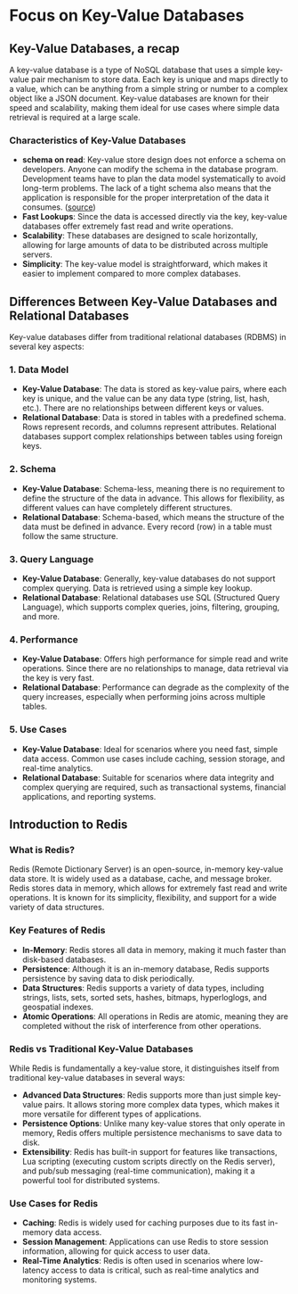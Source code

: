 
# Focus on Key-Value Databases

## Key-Value Databases, a recap

A key-value database is a type of NoSQL database that uses a simple key-value pair mechanism to store data. Each key is unique and maps directly to a value, which can be anything from a simple string or number to a complex object like a JSON document. Key-value databases are known for their speed and scalability, making them ideal for use cases where simple data retrieval is required at a large scale.

### Characteristics of Key-Value Databases
- **schema on read**: Key-value store design does not enforce a schema on developers. Anyone can modify the schema in the database program. Development teams have to plan the data model systematically to avoid long-term problems. The lack of a tight schema also means that the application is responsible for the proper interpretation of the data it consumes. ([source](https://aws.amazon.com/nosql/key-value/))
- **Fast Lookups**: Since the data is accessed directly via the key, key-value databases offer extremely fast read and write operations.
- **Scalability**: These databases are designed to scale horizontally, allowing for large amounts of data to be distributed across multiple servers.
- **Simplicity**: The key-value model is straightforward, which makes it easier to implement compared to more complex databases.

## Differences Between Key-Value Databases and Relational Databases

Key-value databases differ from traditional relational databases (RDBMS) in several key aspects:

### 1. **Data Model**
- **Key-Value Database**: The data is stored as key-value pairs, where each key is unique, and the value can be any data type (string, list, hash, etc.). There are no relationships between different keys or values.
- **Relational Database**: Data is stored in tables with a predefined schema. Rows represent records, and columns represent attributes. Relational databases support complex relationships between tables using foreign keys.

### 2. **Schema**
- **Key-Value Database**: Schema-less, meaning there is no requirement to define the structure of the data in advance. This allows for flexibility, as different values can have completely different structures.
- **Relational Database**: Schema-based, which means the structure of the data must be defined in advance. Every record (row) in a table must follow the same structure.

### 3. **Query Language**
- **Key-Value Database**: Generally, key-value databases do not support complex querying. Data is retrieved using a simple key lookup.
- **Relational Database**: Relational databases use SQL (Structured Query Language), which supports complex queries, joins, filtering, grouping, and more.

### 4. **Performance**
- **Key-Value Database**: Offers high performance for simple read and write operations. Since there are no relationships to manage, data retrieval via the key is very fast.
- **Relational Database**: Performance can degrade as the complexity of the query increases, especially when performing joins across multiple tables.

### 5. **Use Cases**
- **Key-Value Database**: Ideal for scenarios where you need fast, simple data access. Common use cases include caching, session storage, and real-time analytics.
- **Relational Database**: Suitable for scenarios where data integrity and complex querying are required, such as transactional systems, financial applications, and reporting systems.

## Introduction to Redis

### What is Redis?
Redis (Remote Dictionary Server) is an open-source, in-memory key-value data store. It is widely used as a database, cache, and message broker. Redis stores data in memory, which allows for extremely fast read and write operations. It is known for its simplicity, flexibility, and support for a wide variety of data structures.

### Key Features of Redis
- **In-Memory**: Redis stores all data in memory, making it much faster than disk-based databases.
- **Persistence**: Although it is an in-memory database, Redis supports persistence by saving data to disk periodically.
- **Data Structures**: Redis supports a variety of data types, including strings, lists, sets, sorted sets, hashes, bitmaps, hyperloglogs, and geospatial indexes.
- **Atomic Operations**: All operations in Redis are atomic, meaning they are completed without the risk of interference from other operations.

### Redis vs Traditional Key-Value Databases
While Redis is fundamentally a key-value store, it distinguishes itself from traditional key-value databases in several ways:
- **Advanced Data Structures**: Redis supports more than just simple key-value pairs. It allows storing more complex data types, which makes it more versatile for different types of applications.
- **Persistence Options**: Unlike many key-value stores that only operate in memory, Redis offers multiple persistence mechanisms to save data to disk.
- **Extensibility**: Redis has built-in support for features like transactions, Lua scripting (executing custom scripts directly on the Redis server), and pub/sub messaging (real-time communication), making it a powerful tool for distributed systems.

### Use Cases for Redis
- **Caching**: Redis is widely used for caching purposes due to its fast in-memory data access.
- **Session Management**: Applications can use Redis to store session information, allowing for quick access to user data.
- **Real-Time Analytics**: Redis is often used in scenarios where low-latency access to data is critical, such as real-time analytics and monitoring systems.